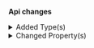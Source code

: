 **Api changes**

<details>
<summary>Added Type(s)</summary>

- added type `StagedOrderSetShippingCustomFieldAction`
- added type `StagedOrderSetShippingCustomTypeAction`
- added type `OrderSetShippingCustomFieldAction`
- added type `OrderSetShippingCustomTypeAction`
</details>


<details>
<summary>Changed Property(s)</summary>

- :warning: changed property `value` of type `DirectDiscountDraft` from type `CartDiscountValue` to `CartDiscountValueDraft`
</details>

